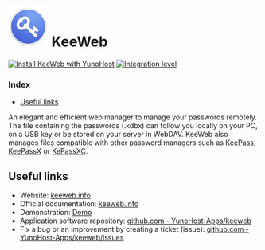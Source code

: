 # <img src="/images/keeweb_logo.png" height="80px" alt="keeweb's logo"> KeeWeb

[![Install KeeWeb with YunoHost](https://install-app.yunohost.org/install-with-yunohost.png)](https://install-app.yunohost.org/?app=keeweb) [![Integration level](https://dash.yunohost.org/integration/keeweb.svg)](https://dash.yunohost.org/appci/app/keeweb)

### Index

- [Useful links](#useful-links)

An elegant and efficient web manager to manage your passwords remotely.
The file containing the passwords (.kdbx) can follow you locally on your PC, on a USB key or be stored on your server in WebDAV.
KeeWeb also manages files compatible with other password managers such as [KeePass](http://keepass.info), [KeePassX](https://www.keepassx.org/) or [KePassXC](https://keepassxc.org/).

## Useful links

+ Website: [keeweb.info](https://keeweb.info)
+ Official documentation: [keeweb.info](https://keeweb.info)
+ Demonstration: [Demo](https://app.keeweb.info)
+ Application software repository: [github.com - YunoHost-Apps/keeweb](https://github.com/YunoHost-Apps/keeweb_ynh)
+ Fix a bug or an improvement by creating a ticket (issue): [github.com - YunoHost-Apps/keeweb/issues](https://github.com/YunoHost-Apps/keeweb_ynh/issues)
